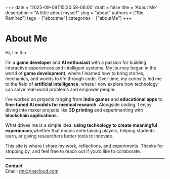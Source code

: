 +++
date = '2025-09-09T15:30:58-06:00'
draft = false
title = 'About Me'
description = "A little about myself"
slug = "about"
authors = ["Rin Ramírez"]
tags = ["aboutme"]
categories = ["aboutMe"]
+++

# About Me

Hi, I’m Rin 

I’m a **game developer** and **AI enthusiast** with a passion for building interactive experiences and intelligent systems. My journey began in the world of **game development**, where I learned how to bring stories, mechanics, and worlds to life through code. Over time, my curiosity led me to the field of **artificial intelligence**, where I now explore how technology can solve real-world problems and empower people.  

I’ve worked on projects ranging from **indie games** and **educational apps** to **fine-tuned AI models for medical research**. Alongside coding, I enjoy diving into maker projects like **3D printing** and experimenting with **blockchain applications**.  

What drives me is a simple idea: **using technology to create meaningful experiences**,whether that means entertaining players, helping students learn, or giving researchers better tools to innovate.  

This site is where I share my work, reflections, and experiments. Thanks for stopping by, and feel free to reach out if you’d like to collaborate. 

---

**Contact**  
Email: [rin@rinscloud.com](mailto:rin@rinscloud.com)
